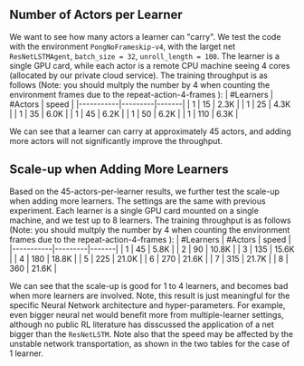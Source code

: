 ## Number of Actors per Learner
We want to see how many actors a learner can "carry". 
We test the code with the environment `PongNoFrameskip-v4`,
with the larget net `ResNetLSTMAgent`, `batch_size = 32`, `unroll_length = 100`.
The learner is a single GPU card, 
while each actor is a remote CPU machine seeing 4 cores (allocated by our private cloud service).
The training throughput is as follows (Note: you should multply the number by 4 when counting the environment frames
due to the repeat-action-4-frames ):
| #Learners | #Actors | speed |
|-----------|---------|-------|
| 1         | 15      | 2.3K  |
| 1         | 25      | 4.3K  |
| 1         | 35      | 6.0K  |
| 1         | 45      | 6.2K  |
| 1         | 50      | 6.2K  |
| 1         | 110     | 6.3K  |

We can see that a learner can carry at approximately 45 actors, 
and adding more actors will not significantly improve the throughput.

## Scale-up when Adding More Learners
Based on the 45-actors-per-learner results, 
we further test the scale-up when adding more learners.
The settings are the same with previous experiment.
Each learner is a single GPU card mounted on a single machine, 
and we test up to 8 learners.
The training throughput is as follows  (Note: you should multply the number by 4 when counting the environment frames
due to the repeat-action-4-frames ):
| #Learners | #Actors | speed |
|-----------|---------|-------|
| 1         | 45      | 5.8K  |
| 2         | 90      | 10.8K |
| 3         | 135     | 15.6K |
| 4         | 180     | 18.8K |
| 5         | 225     | 21.0K |
| 6         | 270     | 21.6K |
| 7         | 315     | 21.7K |
| 8         | 360     | 21.6K |

We can see that the scale-up is good for 1 to 4 learners, 
and becomes bad when more learners are involved.
Note, this result is just meaningful for the specific Neural Network architecture and hyper-parameters.
For example, even bigger neural net would benefit more from multiple-learner settings,
although no public RL literature has disscussed the application of a net bigger than the `ResNetLSTM`.
Note also that the speed may be affected by the unstable network transportation,
as shown in the two tables for the case of 1 learner.
